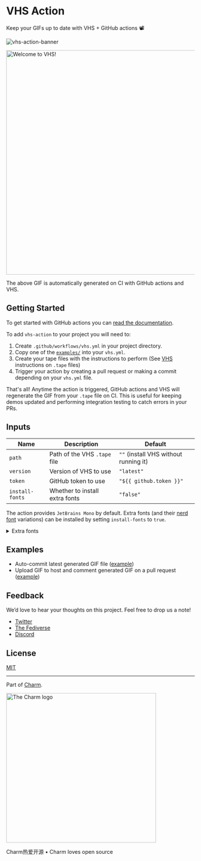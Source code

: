 # VHS Action

Keep your GIFs up to date with VHS + GitHub actions 📽️

![vhs-action-banner](https://stuff.charm.sh/vhs/vhs-action-banner.png)

<img alt="Welcome to VHS!" src="vhs.gif" width="600" />

The above GIF is automatically generated on CI with GitHub actions and VHS.

## Getting Started

To get started with GitHub actions you can [read the documentation](https://docs.github.com/en/actions).

To add `vhs-action` to your project you will need to:

1. Create `.github/workflows/vhs.yml` in your project directory.
2. Copy one of the [`examples/`](./examples/) into your `vhs.yml`.
3. Create your tape files with the instructions to perform (See [VHS][vhs] instructions on `.tape` files)
4. Trigger your action by creating a pull request or making a commit depending on your `vhs.yml` file.

That's all! Anytime the action is triggered, GitHub actions and VHS will regenerate the GIF from your `.tape` file on CI.
This is useful for keeping demos updated and performing integration testing to catch errors in your PRs.

## Inputs

| Name            | Description                    | Default                                                 |
| --------------- | ------------------------------ | ------------------------------------------------------- |
| `path`          | Path of the VHS `.tape` file   | `""` (install VHS without running it)                   |
| `version`       | Version of VHS to use          | `"latest"`                                              |
| `token`         | GitHub token to use            | `"${{ github.token }}"`                                 |
| `install-fonts` | Whether to install extra fonts | `"false"`                                               |

The action provides `JetBrains Mono` by default. Extra fonts (and their
[nerd font][nerdfonts] variations) can be installed by setting `install-fonts`
to `true`.

<details>
<summary>Extra fonts</summary>

- Bitstream Vera Sans Mono
- DejaVu
- Fira Code
- Hack
- IBM Plex Mono
- Inconsolata
- Liberation
- Roboto Mono
- Source Code Pro
- Ubuntu Mono

</details>

## Examples

- Auto-commit latest generated GIF file ([example](./examples/auto-commit.yml))
- Upload GIF to host and comment generated GIF on a pull request ([example](./examples/comment-pr.yml))

## Feedback

We’d love to hear your thoughts on this project. Feel free to drop us a note!

- [Twitter](https://twitter.com/charmcli)
- [The Fediverse](https://mastodon.social/@charmcli)
- [Discord](https://charm.sh/chat)

## License

[MIT](https://github.com/charmbracelet/vhs/raw/main/LICENSE)

---

Part of [Charm](https://charm.sh).

<a href="https://charm.sh/">
  <img
    alt="The Charm logo"
    width="400"
    src="https://stuff.charm.sh/charm-badge.jpg"
  />
</a>

Charm热爱开源 • Charm loves open source

[vhs]: https://github.com/charmbracelet/vhs
[nerdfonts]: https://www.nerdfonts.com
